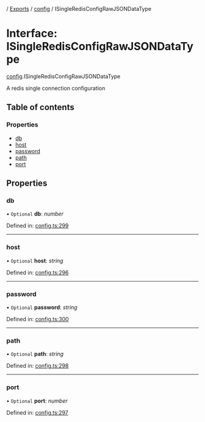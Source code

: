 [](../README.md) / [Exports](../modules.md) / [config](../modules/config.md) / ISingleRedisConfigRawJSONDataType

# Interface: ISingleRedisConfigRawJSONDataType

[config](../modules/config.md).ISingleRedisConfigRawJSONDataType

A redis single connection configuration

## Table of contents

### Properties

- [db](config.isingleredisconfigrawjsondatatype.md#db)
- [host](config.isingleredisconfigrawjsondatatype.md#host)
- [password](config.isingleredisconfigrawjsondatatype.md#password)
- [path](config.isingleredisconfigrawjsondatatype.md#path)
- [port](config.isingleredisconfigrawjsondatatype.md#port)

## Properties

### db

• `Optional` **db**: *number*

Defined in: [config.ts:299](https://github.com/onzag/itemize/blob/3efa2a4a/config.ts#L299)

___

### host

• `Optional` **host**: *string*

Defined in: [config.ts:296](https://github.com/onzag/itemize/blob/3efa2a4a/config.ts#L296)

___

### password

• `Optional` **password**: *string*

Defined in: [config.ts:300](https://github.com/onzag/itemize/blob/3efa2a4a/config.ts#L300)

___

### path

• `Optional` **path**: *string*

Defined in: [config.ts:298](https://github.com/onzag/itemize/blob/3efa2a4a/config.ts#L298)

___

### port

• `Optional` **port**: *number*

Defined in: [config.ts:297](https://github.com/onzag/itemize/blob/3efa2a4a/config.ts#L297)
